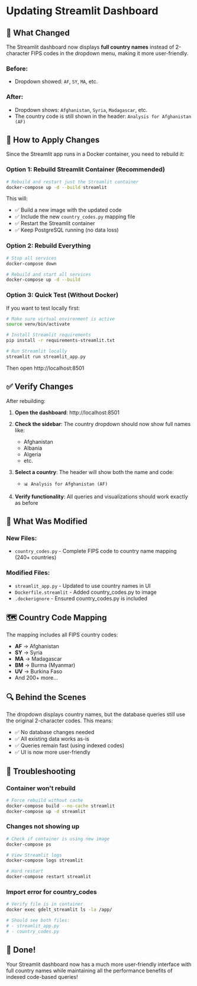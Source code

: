 # Updating Streamlit Dashboard

## 🎯 What Changed

The Streamlit dashboard now displays **full country names** instead of 2-character FIPS codes in the dropdown menu, making it more user-friendly.

### Before:
- Dropdown showed: `AF`, `SY`, `MA`, etc.

### After:
- Dropdown shows: `Afghanistan`, `Syria`, `Madagascar`, etc.
- The country code is still shown in the header: `Analysis for Afghanistan (AF)`

## 🔄 How to Apply Changes

Since the Streamlit app runs in a Docker container, you need to rebuild it:

### Option 1: Rebuild Streamlit Container (Recommended)

```bash
# Rebuild and restart just the Streamlit container
docker-compose up -d --build streamlit
```

This will:
- ✅ Build a new image with the updated code
- ✅ Include the new `country_codes.py` mapping file
- ✅ Restart the Streamlit container
- ✅ Keep PostgreSQL running (no data loss)

### Option 2: Rebuild Everything

```bash
# Stop all services
docker-compose down

# Rebuild and start all services
docker-compose up -d --build
```

### Option 3: Quick Test (Without Docker)

If you want to test locally first:

```bash
# Make sure virtual environment is active
source venv/bin/activate

# Install Streamlit requirements
pip install -r requirements-streamlit.txt

# Run Streamlit locally
streamlit run streamlit_app.py
```

Then open http://localhost:8501

## ✅ Verify Changes

After rebuilding:

1. **Open the dashboard**: http://localhost:8501

2. **Check the sidebar**: The country dropdown should now show full names like:
   - Afghanistan
   - Albania  
   - Algeria
   - etc.

3. **Select a country**: The header will show both the name and code:
   - `📊 Analysis for Afghanistan (AF)`

4. **Verify functionality**: All queries and visualizations should work exactly as before

## 📝 What Was Modified

### New Files:
- `country_codes.py` - Complete FIPS code to country name mapping (240+ countries)

### Modified Files:
- `streamlit_app.py` - Updated to use country names in UI
- `Dockerfile.streamlit` - Added country_codes.py to image
- `.dockerignore` - Ensured country_codes.py is included

## 🗺️ Country Code Mapping

The mapping includes all FIPS country codes:
- **AF** → Afghanistan
- **SY** → Syria
- **MA** → Madagascar
- **BM** → Burma (Myanmar)
- **UV** → Burkina Faso
- And 200+ more...

## 🔍 Behind the Scenes

The dropdown displays country names, but the database queries still use the original 2-character codes. This means:
- ✅ No database changes needed
- ✅ All existing data works as-is
- ✅ Queries remain fast (using indexed codes)
- ✅ UI is now more user-friendly

## 🐛 Troubleshooting

### Container won't rebuild
```bash
# Force rebuild without cache
docker-compose build --no-cache streamlit
docker-compose up -d streamlit
```

### Changes not showing up
```bash
# Check if container is using new image
docker-compose ps

# View Streamlit logs
docker-compose logs streamlit

# Hard restart
docker-compose restart streamlit
```

### Import error for country_codes
```bash
# Verify file is in container
docker exec gdelt_streamlit ls -la /app/

# Should see both files:
# - streamlit_app.py
# - country_codes.py
```

## 🎉 Done!

Your Streamlit dashboard now has a much more user-friendly interface with full country names while maintaining all the performance benefits of indexed code-based queries!

